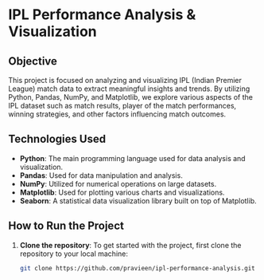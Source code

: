 # IPL Performance Analysis & Visualization

## Objective
This project is focused on analyzing and visualizing IPL (Indian Premier League) match data to extract meaningful insights and trends. By utilizing Python, Pandas, NumPy, and Matplotlib, we explore various aspects of the IPL dataset such as match results, player of the match performances, winning strategies, and other factors influencing match outcomes.

## Technologies Used
- **Python**: The main programming language used for data analysis and visualization.
- **Pandas**: Used for data manipulation and analysis.
- **NumPy**: Utilized for numerical operations on large datasets.
- **Matplotlib**: Used for plotting various charts and visualizations.
- **Seaborn**: A statistical data visualization library built on top of Matplotlib.

## How to Run the Project
1. **Clone the repository**:
   To get started with the project, first clone the repository to your local machine:
   ```bash
   git clone https://github.com/pravieen/ipl-performance-analysis.git

